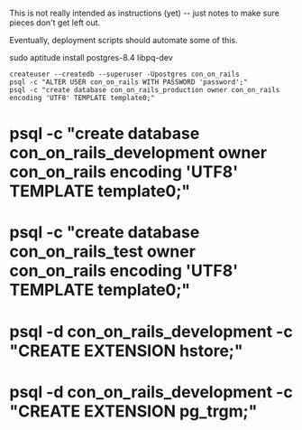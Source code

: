 This is not really intended as instructions (yet) -- just notes to make sure pieces don't get left out.

Eventually, deployment scripts should automate some of this.


sudo aptitude install postgres-8.4 libpq-dev

	createuser --createdb --superuser -Upostgres con_on_rails
	psql -c "ALTER USER con_on_rails WITH PASSWORD 'password';"
	psql -c "create database con_on_rails_production owner con_on_rails encoding 'UTF8' TEMPLATE template0;"
#    psql -c "create database con_on_rails_development owner con_on_rails encoding 'UTF8' TEMPLATE template0;"
#	psql -c "create database con_on_rails_test        owner con_on_rails encoding 'UTF8' TEMPLATE template0;"
#	psql -d con_on_rails_development -c "CREATE EXTENSION hstore;"
#	psql -d con_on_rails_development -c "CREATE EXTENSION pg_trgm;"
